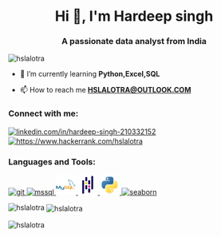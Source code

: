 <h1 align="center">Hi 👋, I'm Hardeep singh</h1>
<h3 align="center">A passionate data analyst from India</h3>

<p align="left"> <img src="https://komarev.com/ghpvc/?username=hslalotra&label=Profile%20views&color=0e75b6&style=flat" alt="hslalotra" /> </p>

- 🌱 I’m currently learning **Python,Excel,SQL**

- 📫 How to reach me **HSLALOTRA@OUTLOOK.COM**

<h3 align="left">Connect with me:</h3>
<p align="left">
<a href="https://linkedin.com/in/hardeep-singh-210332152" target="blank"><img align="center" src="https://raw.githubusercontent.com/rahuldkjain/github-profile-readme-generator/master/src/images/icons/Social/linked-in-alt.svg" alt="linkedin.com/in/hardeep-singh-210332152" height="30" width="40" /></a>
<a href="https://www.hackerrank.com/hslalotra" target="blank"><img align="center" src="https://raw.githubusercontent.com/rahuldkjain/github-profile-readme-generator/master/src/images/icons/Social/hackerrank.svg" alt="https://www.hackerrank.com/hslalotra" height="30" width="40" /></a>
</p>

<h3 align="left">Languages and Tools:</h3>
<p align="left"> <a href="https://git-scm.com/" target="_blank" rel="noreferrer"> <img src="https://www.vectorlogo.zone/logos/git-scm/git-scm-icon.svg" alt="git" width="40" height="40"/> </a> <a href="https://www.microsoft.com/en-us/sql-server" target="_blank" rel="noreferrer"> <img src="https://www.svgrepo.com/show/303229/microsoft-sql-server-logo.svg" alt="mssql" width="40" height="40"/> </a> <a href="https://www.mysql.com/" target="_blank" rel="noreferrer"> <img src="https://raw.githubusercontent.com/devicons/devicon/master/icons/mysql/mysql-original-wordmark.svg" alt="mysql" width="40" height="40"/> </a> <a href="https://pandas.pydata.org/" target="_blank" rel="noreferrer"> <img src="https://raw.githubusercontent.com/devicons/devicon/2ae2a900d2f041da66e950e4d48052658d850630/icons/pandas/pandas-original.svg" alt="pandas" width="40" height="40"/> </a> <a href="https://www.python.org" target="_blank" rel="noreferrer"> <img src="https://raw.githubusercontent.com/devicons/devicon/master/icons/python/python-original.svg" alt="python" width="40" height="40"/> </a> <a href="https://seaborn.pydata.org/" target="_blank" rel="noreferrer"> <img src="https://seaborn.pydata.org/_images/logo-mark-lightbg.svg" alt="seaborn" width="40" height="40"/> </a> </p>

<p><img align="left" src="https://github-readme-stats.vercel.app/api/top-langs?username=hslalotra&show_icons=true&locale=en&layout=compact" alt="hslalotra" /></p>

<p>&nbsp;<img align="center" src="https://github-readme-stats.vercel.app/api?username=hslalotra&show_icons=true&locale=en" alt="hslalotra" /></p>

<p><img align="center" src="https://github-readme-streak-stats.herokuapp.com/?user=hslalotra&" alt="hslalotra" /></p>
